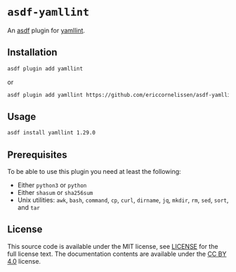 # `asdf-yamllint`

An [asdf] plugin for [yamllint].

[asdf]: https://asdf-vm.com
[yamllint]: https://github.com/adrienverge/yamllint

## Installation

```sh
asdf plugin add yamllint
```

or

```sh
asdf plugin add yamllint https://github.com/ericcornelissen/asdf-yamllint
```

## Usage

```sh
asdf install yamllint 1.29.0
```

## Prerequisites

To be able to use this plugin you need at least the following:

- Either `python3` or `python`
- Either `shasum` or `sha256sum`
- Unix utilities: `awk`, `bash`, `command`, `cp`, `curl`, `dirname`, `jq`,
  `mkdir`, `rm`, `sed`, `sort`, and `tar`

## License

This source code is available under the MIT license, see [LICENSE] for the full
license text. The documentation contents are available under the [CC BY 4.0]
license.

[cc by 4.0]: https://creativecommons.org/licenses/by/4.0/
[license]: ./LICENSE
